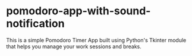 # pomodoro-app-with-sound-notification
This is a simple Pomodoro Timer App built using Python's Tkinter module that helps you manage your work sessions and breaks.
